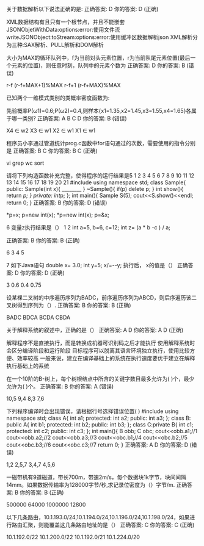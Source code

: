 关于数据解析以下说法正确的是:
正确答案: D   你的答案: D (正确)

XML数据结构有且只有一个根节点，并且不能嵌套
JSONObjetWithData:options:error:使用文件流
writeJSONObject:toStream:options:error:使用缓冲区数据解析json
XML解析分为三种:SAX解析、PULL解析和DOM解析

大小为MAX的循环队列中，f为当前对头元素位置，r为当前队尾元素位置(最后一个元素的位置)，则任意时刻，队列中的元素个数为
正确答案: D   你的答案: B (错误)

r-f
(r-f+MAX+1)%MAX
r-f+1
(r-f+MAX)%MAX


已知两个一维模式类别的类概率密度函数为:

先验概率P(ω1)=0.6;P(ω2)=0.4,则样本{x1=1.35,x2=1.45,x3=1.55,x4=1.65}各属于哪一类别?
正确答案: A B C D   你的答案: B (错误)

X4 ∈ w2
X3 ∈ w1
X2 ∈ w1
X1 ∈ w1

程序员小李通过管道统计prog.c函数中for语句通过的次数，需要使用的指令分别是
正确答案: B C   你的答案: B C (正确)

vi
grep
wc
sort

请将下列构造函数补充完整，使得程序的运行结果是5
1
2
3
4
5
6
7
8
9
10
11
12
13
14
15
16
17
18
19
20
21
#include<iostream>
using namespace std;
class Sample{
    public:
        Sample(int x){
            ________
        }
        ~Sample(){
            if(p) delete p;
        }
        int show(){
            return *p;
        }
    private:
        int*p;
};
int main(){
    Sample S(5);
    cout<<S.show()<<endl;
    return 0;
}
正确答案: B   你的答案: D (错误)

*p=x;
p=new int(x);
*p=new int(x);
p=&x;

6
变量z执行结果是（）
1
2
int a=5, b=6, c=12;
int z= (a * b -c ) / a;

正确答案: B   你的答案: B (正确)

6
3
4
5

7
如下Java语句
double x= 3.0; 
int y=5; 
x/=--y;
执行后， x的值是（）
正确答案: D   你的答案: D (正确)

3
0.6
0.4
0.75


设某棵二叉树的中序遍历序列为BADC，前序遍历序列为ABCD，则后序遍历该二叉树得到序列为（）.
正确答案: B   你的答案: B (正确)

BADC
BDCA
BCDA
CBDA

关于解释系统的叙述中，正确的是（）
正确答案: A D   你的答案: A D (正确)

解释程序不是直接执行，而是转换成机器可识别码之后才能执行
使用解释系统时会区分编译阶段和运行阶段
目标程序可以脱离其语言环境独立执行，使用比较方便、效率较高
一般来说，建立在编译基础上的系统在执行速度要优于建立在解释执行基础上的系统

在一个10阶的B-树上，每个树根结点中所含的关键字数目最多允许为( )个，最少允许为( )个。
正确答案: B   你的答案: A (错误)

10,5
9,4
8,3
7,6

下列程序编译时会出现错误，请根据行号选择错误位置( )
#include <iostream>
using namespace std;
class A{
  int a1;
protected:
  int a2;
public:
  int a3;
};
class B: public A{
  int b1;
protected:
  int b2;
public:
  int b3;
};
class C:private B{
  int c1;
protected:
  int c2;
public:
  int c3;
};
int main(){
  B obb;
  C obc;
  cout<<obb.a1;//1
  cout<<obb.a2;//2
  cout<<obb.a3;//3
  cout<<obc.b1;//4
  cout<<obc.b2;//5
  cout<<obc.b3;//6
  cout<<obc.c3;//7
  return 0;
}
正确答案: A D   你的答案: D (错误)

1,2
2,5,7
3,4,7
4,5,6

一磁带机有9道磁道，带长700m，带速2m/s，每个数据块1k字节，块间间隔14mm。如果数据传输率为128000字节/秒,求记录位密度为（）字节/m.
正确答案: B   你的答案: B (正确)

500000
64000
1000000
12800

以下几条路由，10.1.193.0/24,10.1.194.0/24,10.1.196.0/24,10.1.198.0/24，如果进行路由汇聚，则能覆盖这几条路由地址的是（）
正确答案: C   你的答案: C (正确)

10.1.192.0/22
10.1.200.0/22
10.1.192.0/21
10.1.224.0/20